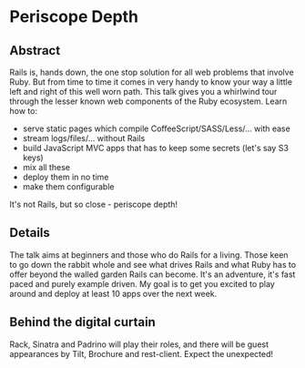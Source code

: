 # Periscope Depth

## Abstract

Rails is, hands down, the one stop solution for all web problems that involve Ruby. But from time to time it comes in very handy to know your way a little left and right of this well worn path. This talk gives you a whirlwind tour through the lesser known web components of the Ruby ecosystem. Learn how to:

* serve static pages which compile CoffeeScript/SASS/Less/… with ease
* stream logs/files/… without Rails
* build JavaScript MVC apps that has to keep some secrets (let's say S3 keys)
* mix all these
* deploy them in no time
* make them configurable

It's not Rails, but so close - periscope depth!

## Details

The talk aims at beginners and those who do Rails for a living. Those keen to go down the rabbit whole and see what drives Rails and what Ruby has to offer beyond the walled garden Rails can become. It's an adventure, it's fast paced and purely example driven. My goal is to get you excited to play around and deploy at least 10 apps over the next week.

## Behind the digital curtain

Rack, Sinatra and Padrino will play their roles, and there will be guest appearances by Tilt, Brochure and rest-client. Expect the unexpected!
